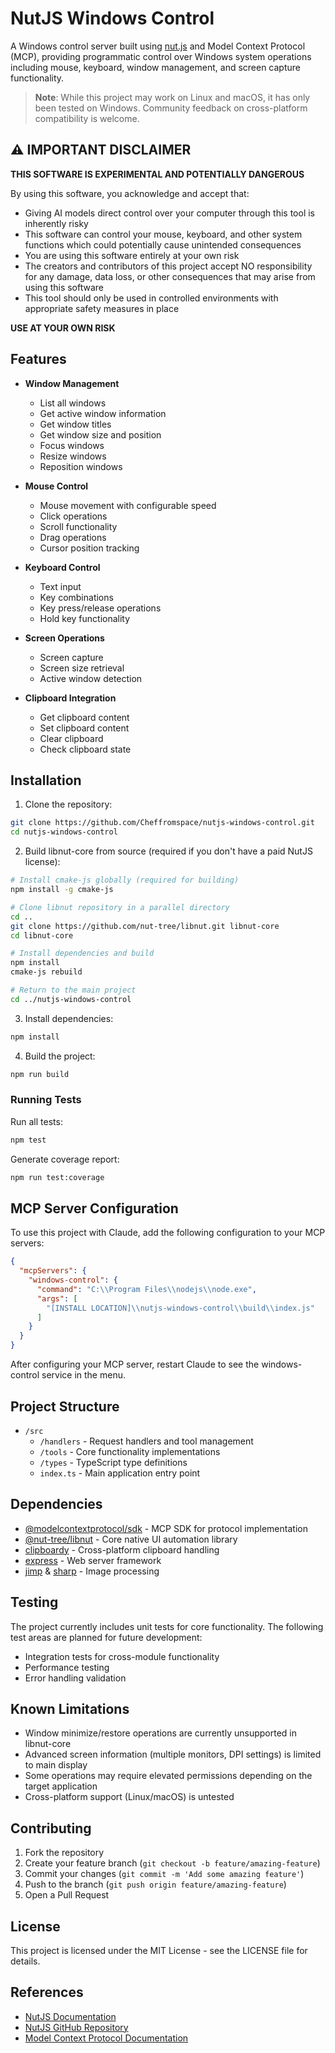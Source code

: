 # NutJS Windows Control

A Windows control server built using [nut.js](https://nutjs.dev/) and Model Context Protocol (MCP), providing programmatic control over Windows system operations including mouse, keyboard, window management, and screen capture functionality.

> **Note**: While this project may work on Linux and macOS, it has only been tested on Windows. Community feedback on cross-platform compatibility is welcome.

## ⚠️ IMPORTANT DISCLAIMER

**THIS SOFTWARE IS EXPERIMENTAL AND POTENTIALLY DANGEROUS**

By using this software, you acknowledge and accept that:

- Giving AI models direct control over your computer through this tool is inherently risky
- This software can control your mouse, keyboard, and other system functions which could potentially cause unintended consequences
- You are using this software entirely at your own risk
- The creators and contributors of this project accept NO responsibility for any damage, data loss, or other consequences that may arise from using this software
- This tool should only be used in controlled environments with appropriate safety measures in place

**USE AT YOUR OWN RISK**

## Features

- **Window Management**
  - List all windows
  - Get active window information
  - Get window titles
  - Get window size and position
  - Focus windows
  - Resize windows
  - Reposition windows

- **Mouse Control**
  - Mouse movement with configurable speed
  - Click operations
  - Scroll functionality
  - Drag operations
  - Cursor position tracking

- **Keyboard Control**
  - Text input
  - Key combinations
  - Key press/release operations
  - Hold key functionality

- **Screen Operations**
  - Screen capture
  - Screen size retrieval
  - Active window detection

- **Clipboard Integration**
  - Get clipboard content
  - Set clipboard content
  - Clear clipboard
  - Check clipboard state

## Installation

1. Clone the repository:
```bash
git clone https://github.com/Cheffromspace/nutjs-windows-control.git
cd nutjs-windows-control
```

2. Build libnut-core from source (required if you don't have a paid NutJS license):
```bash
# Install cmake-js globally (required for building)
npm install -g cmake-js

# Clone libnut repository in a parallel directory
cd ..
git clone https://github.com/nut-tree/libnut.git libnut-core
cd libnut-core

# Install dependencies and build
npm install
cmake-js rebuild

# Return to the main project
cd ../nutjs-windows-control
```

3. Install dependencies:
```bash
npm install
```

4. Build the project:
```bash
npm run build
```

### Running Tests

Run all tests:
```bash
npm test
```

Generate coverage report:
```bash
npm run test:coverage
```

## MCP Server Configuration

To use this project with Claude, add the following configuration to your MCP servers:

```json
{
  "mcpServers": {
    "windows-control": {
      "command": "C:\\Program Files\\nodejs\\node.exe",
      "args": [
        "[INSTALL LOCATION]\\nutjs-windows-control\\build\\index.js"
      ]
    }
  }
}
```

After configuring your MCP server, restart Claude to see the windows-control service in the menu.

## Project Structure

- `/src`
  - `/handlers` - Request handlers and tool management
  - `/tools` - Core functionality implementations
  - `/types` - TypeScript type definitions
  - `index.ts` - Main application entry point

## Dependencies

- [@modelcontextprotocol/sdk](https://www.npmjs.com/package/@modelcontextprotocol/sdk) - MCP SDK for protocol implementation
- [@nut-tree/libnut](https://github.com/nut-tree/libnut) - Core native UI automation library
- [clipboardy](https://www.npmjs.com/package/clipboardy) - Cross-platform clipboard handling
- [express](https://expressjs.com/) - Web server framework
- [jimp](https://www.npmjs.com/package/jimp) & [sharp](https://www.npmjs.com/package/sharp) - Image processing

## Testing

The project currently includes unit tests for core functionality. The following test areas are planned for future development:
- Integration tests for cross-module functionality
- Performance testing
- Error handling validation

## Known Limitations

- Window minimize/restore operations are currently unsupported in libnut-core
- Advanced screen information (multiple monitors, DPI settings) is limited to main display
- Some operations may require elevated permissions depending on the target application
- Cross-platform support (Linux/macOS) is untested

## Contributing

1. Fork the repository
2. Create your feature branch (`git checkout -b feature/amazing-feature`)
3. Commit your changes (`git commit -m 'Add some amazing feature'`)
4. Push to the branch (`git push origin feature/amazing-feature`)
5. Open a Pull Request

## License

This project is licensed under the MIT License - see the LICENSE file for details.

## References

- [NutJS Documentation](https://nutjs.dev/)
- [NutJS GitHub Repository](https://github.com/nut-tree/nut.js)
- [Model Context Protocol Documentation](https://modelcontextprotocol.github.io/)
